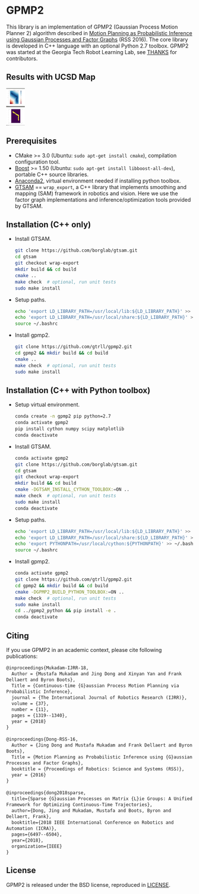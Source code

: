GPMP2
===================================================

This library is an implementation of GPMP2 (Gaussian Process Motion Planner 2) algorithm described in [Motion Planning as Probabilistic Inference using Gaussian Processes and Factor Graphs](http://www.cc.gatech.edu/~bboots3/files/GPMP2.pdf) (RSS 2016). The core library is developed in C++ language with an optional Python 2.7 toolbox. GPMP2 was started at the Georgia Tech Robot Learning Lab, see [THANKS](THANKS.md) for contributors.

Results with UCSD Map
------
<img src="./results/UCSD_GPMP2.gif" align="center" height="100" width="50" ></a>


Prerequisites
------

- CMake >= 3.0 (Ubuntu: `sudo apt-get install cmake`), compilation configuration tool.
- [Boost](http://www.boost.org/) >= 1.50 (Ubuntu: `sudo apt-get install libboost-all-dev`), portable C++ source libraries.
- [Anaconda2](https://docs.anaconda.com/anaconda/install/linux/), virtual environment needed if installing python toolbox.
- [GTSAM](https://github.com/borglab/gtsam/tree/wrap-export) == `wrap_export`, a C++ library that implements smoothing and mapping (SAM) framework in robotics and vision. Here we use the factor graph implementations and inference/optimization tools provided by GTSAM.


Installation (C++ only)
------

- Install GTSAM.
  ```bash
  git clone https://github.com/borglab/gtsam.git
  cd gtsam
  git checkout wrap-export
  mkdir build && cd build
  cmake ..
  make check  # optional, run unit tests
  sudo make install
  ```
- Setup paths.
  ```bash
  echo 'export LD_LIBRARY_PATH=/usr/local/lib:${LD_LIBRARY_PATH}' >> ~/.bashrc
  echo 'export LD_LIBRARY_PATH=/usr/local/share:${LD_LIBRARY_PATH}' >> ~/.bashrc
  source ~/.bashrc
  ```
- Install gpmp2.
  ```bash
  git clone https://github.com/gtrll/gpmp2.git
  cd gpmp2 && mkdir build && cd build
  cmake ..
  make check  # optional, run unit tests
  sudo make install
  ```


Installation (C++ with Python toolbox)
------
- Setup virtual environment.
  ```bash
  conda create -n gpmp2 pip python=2.7
  conda activate gpmp2
  pip install cython numpy scipy matplotlib
  conda deactivate
  ```
- Install GTSAM.
  ```bash
  conda activate gpmp2
  git clone https://github.com/borglab/gtsam.git
  cd gtsam
  git checkout wrap-export
  mkdir build && cd build
  cmake -DGTSAM_INSTALL_CYTHON_TOOLBOX:=ON ..
  make check  # optional, run unit tests
  sudo make install
  conda deactivate
  ```
- Setup paths.
  ```bash
  echo 'export LD_LIBRARY_PATH=/usr/local/lib:${LD_LIBRARY_PATH}' >> ~/.bashrc
  echo 'export LD_LIBRARY_PATH=/usr/local/share:${LD_LIBRARY_PATH}' >> ~/.bashrc
  echo 'export PYTHONPATH=/usr/local/cython:${PYTHONPATH}' >> ~/.bashrc
  source ~/.bashrc
  ```
- Install gpmp2.
  ```bash
  conda activate gpmp2
  git clone https://github.com/gtrll/gpmp2.git
  cd gpmp2 && mkdir build && cd build
  cmake -DGPMP2_BUILD_PYTHON_TOOLBOX:=ON ..
  make check  # optional, run unit tests
  sudo make install
  cd ../gpmp2_python && pip install -e .
  conda deactivate
  ```


Citing
-----

If you use GPMP2 in an academic context, please cite following publications:

```
@inproceedings{Mukadam-IJRR-18,
  Author = {Mustafa Mukadam and Jing Dong and Xinyan Yan and Frank Dellaert and Byron Boots},
  Title = {Continuous-time {G}aussian Process Motion Planning via Probabilistic Inference},
  journal = {The International Journal of Robotics Research (IJRR)},
  volume = {37},
  number = {11},
  pages = {1319--1340},
  year = {2018}
}

@inproceedings{Dong-RSS-16,
  Author = {Jing Dong and Mustafa Mukadam and Frank Dellaert and Byron Boots},
  Title = {Motion Planning as Probabilistic Inference using {G}aussian Processes and Factor Graphs},
  booktitle = {Proceedings of Robotics: Science and Systems (RSS)},
  year = {2016}
}

@inproceedings{dong2018sparse,
  title={Sparse {G}aussian Processes on Matrix {L}ie Groups: A Unified Framework for Optimizing Continuous-Time Trajectories},
  author={Dong, Jing and Mukadam, Mustafa and Boots, Byron and Dellaert, Frank},
  booktitle={2018 IEEE International Conference on Robotics and Automation (ICRA)},
  pages={6497--6504},
  year={2018},
  organization={IEEE}
}
```


License
-----

GPMP2 is released under the BSD license, reproduced in [LICENSE](LICENSE).
